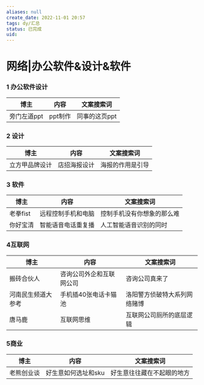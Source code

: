 ```yaml
---
aliases: null
create_date: 2022-11-01 20:57
tags: dy/汇总
status: 已完成 
uid: 
---
```



# 网络|办公软件&设计&软件

### 1 办公软件设计

| 博主 | 内容 | 文案搜索词 |
| --- | --- | --- |
| 旁门左道ppt | ppt制作 | 同事的这页ppt |

### 2 设计

| 博主 | 内容 | 文案搜索词 |
| --- | --- | --- |
| 立方甲品牌设计 | 店招海报设计 | 海报的作用是引导 |

### 3 软件

| 博主 | 内容 | 文案搜索词 |
| --- | --- | --- |
| 老拳fist | 远程控制手机和电脑 | 控制手机没有你想象的那么难 |
| 你好宝清 | 智能语音电话重复播 | 人工智能语音识别的同时 |

### 4互联网

| 博主 | 内容 | 文案搜索词 |
| --- | --- | --- |
| 搬砖合伙人 | 咨询公司外企和互联网公司 | 咨询公司真来了 |
| 河南民生频道大参考 | 手机插40张电话卡猫池 | 洛阳警方侦破特大系列网络赌博 |
| 唐马鹿 | 互联网思维 | 互联网公司厕所的底层逻辑 |

### 5商业

| 博主 | 内容 | 文案搜索词 |
| --- | --- | --- |
| 老熊创业谈 | 好生意如何选址和sku | 好生意往往藏在不起眼的地方 |